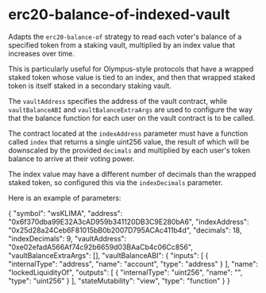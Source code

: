 # erc20-balance-of-indexed-vault

Adapts the `erc20-balance-of` strategy to read each voter's balance of a specified token from a staking vault, multiplied by an index value that increases over time.

This is particularly useful for Olympus-style protocols that have a wrapped staked token whose value is
tied to an index, and then that wrapped staked token is itself staked in a secondary staking vault.

The `vaultAddress` specifies the address of the vault contract, while `vaultBalanceABI` and `vaultBalanceExtraArgs`
are used to configure the way that the balance function for each user on the vault contract is to be called.

The contract located at the `indexAddress` parameter must have a function called `index` that returns a single
uint256 value, the result of which will be downscaled by the provided `decimals` and multiplied by
each user's token balance to arrive at their voting power.

The index value may have a different number of decimals than the wrapped staked token, so configured this
via the `indexDecimals` parameter.

Here is an example of parameters:

{
  "symbol": "wsKLIMA",
  "address": "0x6f370dba99E32A3cAD959b341120DB3C9E280bA6",
  "indexAddress": "0x25d28a24Ceb6F81015bB0b2007D795ACAc411b4d",
  "decimals": 18,
  "indexDecimals": 9,
  "vaultAddress": "0xe02efadA566Af74c92b6659d03BAaCb4c06Cc856",
  "vaultBalanceExtraArgs": [],
  "vaultBalanceABI": {
      "inputs": [
          {
              "internalType": "address",
              "name": "account",
              "type": "address"
          }
      ],
      "name": "lockedLiquidityOf",
      "outputs": [
          {
              "internalType": "uint256",
              "name": "",
              "type": "uint256"
          }
      ],
      "stateMutability": "view",
      "type": "function"
  }
}
